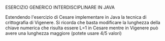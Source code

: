 ESERCIZIO GENERICO INTERDISCIPLINARE IN JAVA

Estendendo l'esercizio di Cesare implementare in Java la tecnica di crittografia di Vigenere.
Si ricorda che basta modificare la lunghezza della chiave numerica che risulta essere L=1 in Cesare mentre in Vigenere 
può avere una lunghezza maggiore (potete usare 4/5 valori)
